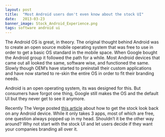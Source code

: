 ```yaml
---
layout: post
title:  "Most Android users don't even know about the stock UI"
date:   2013-03-23
banner_image: Stock_Android_Experience.png
tags: software android ui
---
```

The Android OS is great, in theory. The original thought behind Android was to create an open source mobile operating system that was free to use in order to get a basic OS standard in the mobile space. When Google bought the Android group it followed the path for a while. Most Android devices that came out all looked the same, software wise, and functioned the same. Slowly though OEM’s have started to preinstall their custom applications and have now started to re-skin the entire OS in order to fit their branding needs.

Android is an open operating system, its was designed for this. But consumers have forgot one thing, Google still makes the OS and the default UI but they never get to see it anymore.

Recently The Verge posted [this article](http://www.theverge.com/2013/3/23/4132926/nexus-look-on-any-android-phone) about how to get the stock look back on any Android device. While it only takes 3 apps, most of which are free, one question always popped up in my head. Shouldn’t it be the other way around? Why not start with the stock UI and let users decide if they want your companies branding all over it.
